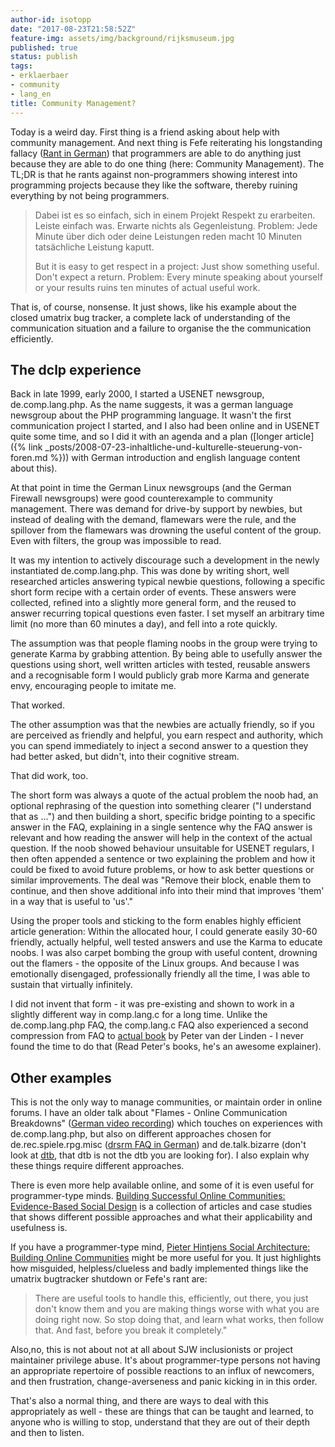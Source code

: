 ```yaml
---
author-id: isotopp
date: "2017-08-23T21:58:52Z"
feature-img: assets/img/background/rijksmuseum.jpg
published: true
status: publish
tags:
- erklaerbaer
- community
- lang_en
title: Community Management?
---
```

Today is a weird day. First thing is a friend asking about help with
community management. And next thing is Fefe reiterating his longstanding
fallacy ([Rant in German](https://blog.fefe.de/?ts=a7634dce)) that
programmers are able to do anything just because they are able to do one
thing (here: Community Management). The TL;DR is that he rants against
non-programmers showing interest into programming projects because they
like the software, thereby ruining everything by not being programmers.

> Dabei ist es so einfach, sich in einem Projekt Respekt zu erarbeiten.
> Leiste einfach was. Erwarte nichts als Gegenleistung. Problem: Jede Minute
> über dich oder deine Leistungen reden macht 10 Minuten tatsächliche
> Leistung kaputt. 
>
> But it is easy to get respect in a project: Just show
> something useful. Don't expect a return. Problem: Every minute speaking
> about yourself or your results ruins ten minutes of actual useful work.

That is, of course, nonsense. It just shows, like his example about the
closed umatrix bug tracker, a complete lack of understanding of the
communication situation and a failure to organise the the communication
efficiently.

## The dclp experience

Back in late 1999, early 2000, I started a USENET newsgroup,
de.comp.lang.php. As the name suggests, it was a german language newsgroup
about the PHP programming language. It wasn't the first communication
project I started, and I also had been online and in USENET quite some time,
and so I did it with an agenda and a plan
([longer article]({% link _posts/2008-07-23-inhaltliche-und-kulturelle-steuerung-von-foren.md %}))
with German introduction and english language content about this). 

At that point in time the German Linux newsgroups (and the German Firewall
newsgroups) were good counterexample to community management. There was
demand for drive-by support by newbies, but instead of dealing with the
demand, flamewars were the rule, and the spillover from the flamewars was
drowning the useful content of the group. Even with filters, the group was
impossible to read.

It was my intention to actively discourage such a development in the newly
instantiated de.comp.lang.php. This was done by writing short, well
researched articles answering typical newbie questions, following a specific
short form recipe with a certain order of events. These answers were
collected, refined into a slightly more general form, and the reused to
answer recurring topical questions even faster. I set myself an arbitrary
time limit (no more than 60 minutes a day), and fell into a rote quickly.

The assumption was that people flaming noobs in the group were trying to
generate Karma by grabbing attention. By being able to usefully answer the
questions using short, well written articles with tested, reusable answers
and a recognisable form I would publicly grab more Karma and generate envy,
encouraging people to imitate me.

That worked.

The other assumption was that the newbies are actually friendly, so if you
are perceived as friendly and helpful, you earn respect and authority, which
you can spend immediately to inject a second answer to a question they had
better asked, but didn't, into their cognitive stream.

That did work, too.

The short form was always a quote of the actual problem the noob had, an
optional rephrasing of the question into something clearer ("I understand
that as ...") and then building a short, specific bridge pointing to a
specific answer in the FAQ, explaining in a single sentence why the FAQ
answer is relevant and how reading the answer will help in the context of
the actual question. If the noob showed behaviour unsuitable for USENET
regulars, I then often appended a sentence or two explaining the problem and
how it could be fixed to avoid future problems, or how to ask better
questions or similar improvements. The deal was "Remove their block, enable
them to continue, and then shove additional info into their mind that
improves 'them' in a way that is useful to 'us'." 

Using the proper tools and sticking to the form enables highly efficient
article generation: Within the allocated hour, I could generate easily 30-60
friendly, actually helpful, well tested answers and use the Karma to educate
noobs. I was also carpet bombing the group with useful content, drowning out
the flamers - the opposite of the Linux groups. And because I was
emotionally disengaged, professionally friendly all the time, I was able to
sustain that virtually infinitely. 

I did not invent that form - it was pre-existing and shown to work in a
slightly different way in comp.lang.c for a long time. Unlike the
de.comp.lang.php FAQ, the comp.lang.c FAQ also experienced a second
compression from FAQ to 
[actual book](https://www.amazon.de/Expert-C-Programming-Deep-Secrets-ebook/dp/B00E0LASCU)
by Peter van der Linden - I never found the time to do that (Read Peter's
books, he's an awesome explainer).

## Other examples

This is not the only way to manage communities, or maintain order in online
forums. I have an older talk about "Flames - Online Communication
Breakdowns" 
([German video recording](https://www.youtube.com/watch?v=FXD3vk9M7SQ)) 
which touches on experiences with de.comp.lang.php, but also on different
approaches chosen for de.rec.spiele.rpg.misc 
([drsrm FAQ in German](http://www.azundris.com/output/rp/drsrm/faq/)) and de.talk.bizarre
(don't look at [dtb](http://faqs.cs.uu.nl/na-dir/de/talk-bizarre/faq.html),
that dtb is not the dtb you are looking for). I also explain why these
things require different approaches.

There is even more help available online, and some of it is even useful for
programmer-type minds. 
[Building Successful Online Communities: Evidence-Based Social Design](https://www.amazon.de/Building-Successful-Online-Communities-Evidence-Based-ebook/dp/B007RPF10U)
is a collection of articles and case studies that shows different possible
approaches and what their applicability and usefulness is. 

If you have a programmer-type mind, 
[Pieter Hintjens Social Architecture: Building Online Communities](https://www.amazon.de/Social-Architecture-Building-line-Communities-ebook/dp/B01F8I7Z7E)
might be more useful for you. It just highlights how misguided,
helpless/clueless and badly implemented things like the umatrix bugtracker
shutdown or Fefe's rant are: 

> There are useful tools to handle this, efficiently, out there, you just
> don't know them and you are making things worse with what you are doing
> right now. So stop doing that, and learn what works, then follow that. And
> fast, before you break it completely."

Also,no, this is not about not at all about SJW inclusionists or project
maintainer privilege abuse. It's about programmer-type persons not having an
appropriate repertoire of possible reactions to an influx of newcomers, and
then frustration, change-averseness and panic kicking in in this order.

That's also a normal thing, and there are ways to deal with this
appropriately as well - these are things that can be taught and learned, to
anyone who is willing to stop, understand that they are out of their depth
and then to listen.
